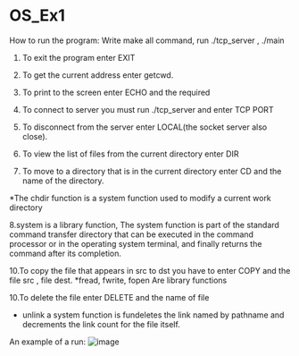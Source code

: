# OS_Ex1

How to run the program:
 Write make all command, run ./tcp_server , ./main
1. To exit the program enter EXIT
2. To get the current address enter getcwd.
3. To print to the screen enter ECHO and the required
4. To connect to server you must run ./tcp_server and enter TCP PORT
5. To disconnect from the server enter LOCAL(the socket server also close).
6. To view the list of files from the current directory enter DIR

7. To move to a directory that is in the current directory enter CD and the name of the directory.
  
  *The chdir function is a system function used to modify a current work directory
  
8.system is a library function,
  The system function is part of the standard command transfer directory that can be executed in the command processor or in the operating system terminal,
  and finally returns the command after its completion.

10.To copy the file that appears in src to dst you have to enter COPY and the  file src , file dest.
   *fread, fwrite, fopen Are library functions

10.To delete the file enter DELETE and the name of file
* unlink a system function is fundeletes the link named by pathname and decrements the link count for the file itself.


An example of a run:
![image](https://user-images.githubusercontent.com/93525881/162222054-3ec77d08-224a-4c8a-ac02-0d7259fab345.png)


